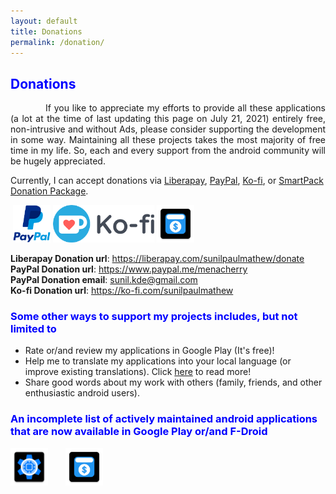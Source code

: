 ```yaml
---
layout: default
title: Donations
permalink: /donation/
---
```


<style>
    tab1 { padding-left: 4em; }
</style>

<h2 style="color: blue">Donations</h2>

<p style="text-align: justify;"><tab1>If you like to appreciate my efforts to provide all these applications (a lot at the time of last updating this page on July 21, 2021) entirely free, non-intrusive and without Ads, please consider supporting the development in some way. Maintaining all these projects takes the most majority of free time in my life. So, each and every support from the android community will be hugely appreciated.</tab1></p>

<p>Currently, I can accept donations via <a href="https://liberapay.com/sunilpaulmathew/donate" target="_blank">Liberapay</a>, <a href="https://www.paypal.me/menacherry" target="_blank">PayPal</a>, <a href="https://ko-fi.com/sunilpaulmathew" target="_blank">Ko-fi</a>, or <a href="https://play.google.com/store/apps/details?id=com.smartpack.donate" target="_blank">SmartPack Donation Package</a>.</p>

<p><a href="https://liberapay.com/sunilpaulmathew/donate" target="_blank"><img src="https://liberapay.com/assets/widgets/donate.svg" alt="" height="60" /></a> <a href="https://www.paypal.me/menacherry" target="_blank"><img src="https://github.com/SmartPack/SmartPack.github.io/blob/master/asset/pic005.png?raw=true" alt="" height="60" /></a> <a href="https://ko-fi.com/sunilpaulmathew" target="_blank"><img src="https://github.com/SmartPack/SmartPack.github.io/blob/master/asset/pic010.png?raw=true" alt="" height="60" /></a> <a href="https://play.google.com/store/apps/details?id=com.smartpack.donate" target="_blank"><img src="https://github.com/SmartPack/SmartPack.github.io/blob/master/asset/pic009.png?raw=true" alt="" height="60" /></a></p>

<p><strong>Liberapay Donation url</strong>: <a href="https://liberapay.com/sunilpaulmathew/donate" target="_blank">https://liberapay.com/sunilpaulmathew/donate</a><br><strong>PayPal Donation url</strong>: <a href="https://www.paypal.me/menacherry" target="_blank">https://www.paypal.me/menacherry</a><br><strong>PayPal Donation  email</strong>: <a href="mailto:sunil.kde@gmail.com">sunil.kde@gmail.com</a><br><strong>Ko-fi Donation url</strong>: <a href="https://ko-fi.com/sunilpaulmathew" target="_blank">https://ko-fi.com/sunilpaulmathew</a>
</p>

<h3 style="color: blue">Some other ways to support my projects includes, but not limited to</h3>

* Rate or/and review my applications in Google Play (It's free)!
* Help me to translate my applications into your local language (or improve existing translations). Click <a href="{{ site.github.url }}/translations/">here</a> to read more!
* Share good words about my work with others (family, friends, and other enthusiastic android users).

<h3 style="color: blue">An incomplete list of actively maintained android applications that are now available in Google Play or/and F-Droid</h3>

<p><a href="https://play.google.com/store/apps/details?id=com.smartpack.kernelmanager.release" target="_blank"><img src="https://github.com/SmartPack/SmartPack-Kernel-Manager/blob/master/app/src/main/ic_launcher-web.png?raw=true" alt="" height="60" /></a> <a href="https://play.google.com/store/apps/details?id=com.smartpack.packagemanager" target="_blank"><img src="https://github.com/SmartPack/PackageManager/blob/master/app/src/main/ic_launcher-web.png?raw=true" alt="" height="60" /></a> <a href="https://play.google.com/store/apps/details?id=com.sunilpaulmathew.snotz" target="_blank"><img src="https://github.com/sunilpaulmathew/sNotz/blob/master/app/src/main/res/mipmap-xxxhdpi/ic_launcher.png?raw=true" alt="" height="60" /></a> <a href="https://f-droid.org/packages/com.sunilpaulmathew.debloater" target="_blank"><img src="https://github.com/sunilpaulmathew/De-Bloater/blob/master/app/src/main/res/mipmap-xxxhdpi/ic_launcher.png?raw=true" alt="" height="60" /></a> <a href="https://play.google.com/store/apps/details?id=com.smartpack.kernelprofiler" target="_blank"><img src="https://github.com/SmartPack/KernelProfiler/blob/master/app/src/main/res/mipmap-xxxhdpi/ic_launcher.png?raw=true" alt="" height="60" /></a> <a href="https://play.google.com/store/apps/details?id=com.smartpack.busyboxinstaller" target="_blank"><img src="https://github.com/SmartPack/BusyBox-Installer/blob/master/app/src/main/res/mipmap-xxxhdpi/ic_launcher.png?raw=true" alt="" height="60" /></a> <a href="https://play.google.com/store/apps/details?id=com.sunilpaulmathew.translator" target="_blank"><img src="https://github.com/sunilpaulmathew/Translator/blob/master/app/src/main/res/mipmap-xxxhdpi/ic_launcher.png?raw=true" alt="" height="60" /></a> <a href="https://play.google.com/store/apps/details?id=com.smartpack.donate" target="_blank"><img src="https://github.com/SmartPack/SmartPack.github.io/blob/master/asset/pic009.png?raw=true" alt="" height="60" /></a></p>
